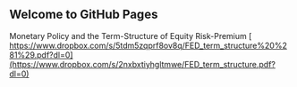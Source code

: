 ## Welcome to GitHub Pages

Monetary Policy and the Term-Structure of Equity Risk-Premium
[
https://www.dropbox.com/s/5tdm5zqprf8ov8q/FED_term_structure%20%281%29.pdf?dl=0](https://www.dropbox.com/s/2nxbxtiyhgltmwe/FED_term_structure.pdf?dl=0)
